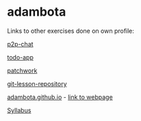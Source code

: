# adambota

Links to other exercises done on own profile:

[p2p-chat](https://github.com/adambota/p2p-chat)

[todo-app](https://github.com/adambota/todo-app)

[patchwork](https://github.com/adambota/patchwork)

[git-lesson-repository](https://github.com/adambota/git-lesson-repository)

[adambota.github.io](https://github.com/adambota/adambota.github.io) - 
[link to webpage](https://adambota.github.io)

[Syllabus](https://github.com/green-fox-academy/badboi-syllabus)

